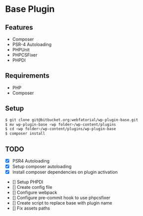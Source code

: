 # Base Plugin

## Features
- Composer
- PSR-4 Autoloading
- PHPUnit
- PHPCSFixer
- PHPDI

## Requirements
- PHP
- Composer

## Setup
```sh
$ git clone git@bitbucket.org:webfatorial/wp-plugin-base.git
$ mv wp-plugin-base <wp folder>/wp-content/plugins
$ cd <wp folder>/wp-content/plugins/wp-plugin-base
$ composer install
```

## TODO
- [x] PSR4 Autoloading
- [x] Setup composer autoloading
- [x] Install composer dependencies on plugin activation
- [] Setup PHPDI
- [] Create config file
- [] Configure webpack
- [] Configure pre-commit hook to use phpcsfixer
- [] Create script to replace base with plugin name
- [] Fix assets paths
